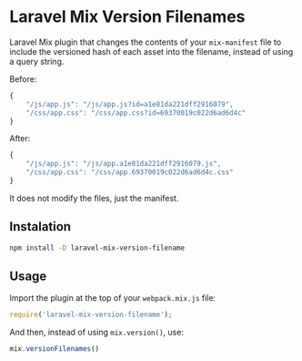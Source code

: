 # Laravel Mix Version Filenames

Laravel Mix plugin that changes the contents of your `mix-manifest` file to include the versioned hash of each asset into the filename, instead of using a query string.

Before:
```js
{
    "/js/app.js": "/js/app.js?id=a1e81da221dff2916079",
    "/css/app.css": "/css/app.css?id=69370019c022d6ad6d4c"
}
```

After:
```js
{
    "/js/app.js": "/js/app.a1e81da221dff2916079.js",
    "/css/app.css": "/css/app.69370019c022d6ad6d4c.css"
}
```

It does not modify the files, just the manifest.

## Instalation
```sh
npm install -D laravel-mix-version-filename
```

## Usage

Import the plugin at the top of your `webpack.mix.js` file:
```js
require('laravel-mix-version-filename');
````

And then, instead of using `mix.version()`, use:
```js
mix.versionFilenames()
````
